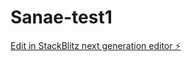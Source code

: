 # Sanae-test1

[Edit in StackBlitz next generation editor ⚡️](https://stackblitz.com/~/github.com/JigJi/Sanae-test1)